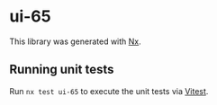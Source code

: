 # ui-65

This library was generated with [Nx](https://nx.dev).

## Running unit tests

Run `nx test ui-65` to execute the unit tests via [Vitest](https://vitest.dev/).
